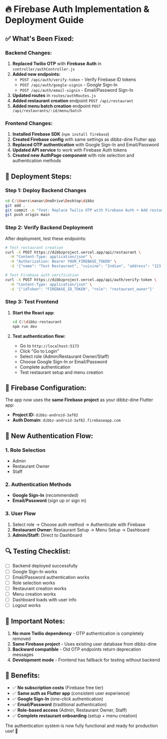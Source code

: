 # 🔥 Firebase Auth Implementation & Deployment Guide

## ✅ **What's Been Fixed:**

### **Backend Changes:**
1. **Replaced Twilio OTP** with **Firebase Auth** in `controller/authController.js`
2. **Added new endpoints:**
   - `POST /api/auth/verify-token` - Verify Firebase ID tokens
   - `POST /api/auth/google-signin` - Google Sign-In
   - `POST /api/auth/email-signin` - Email/Password Sign-In
3. **Updated routes** in `routes/authRoutes.js`
4. **Added restaurant creation** endpoint `POST /api/restaurant`
5. **Added menu batch creation** endpoint `POST /api/restaurants/:id/menu/batch`

### **Frontend Changes:**
1. **Installed Firebase SDK** (`npm install firebase`)
2. **Created Firebase config** with same settings as dibbz-dine Flutter app
3. **Replaced OTP authentication** with Google Sign-In and Email/Password
4. **Updated API service** to work with Firebase Auth tokens
5. **Created new AuthPage component** with role selection and authentication methods

## 🚀 **Deployment Steps:**

### **Step 1: Deploy Backend Changes**
```bash
cd C:\Users\manav\OneDrive\Desktop\dibbz
git add .
git commit -m "feat: Replace Twilio OTP with Firebase Auth + Add restaurant/menu endpoints"
git push origin main
```

### **Step 2: Verify Backend Deployment**
After deployment, test these endpoints:
```bash
# Test restaurant creation
curl -X POST https://dibbzproject.vercel.app/api/restaurant \
  -H "Content-Type: application/json" \
  -H "Authorization: Bearer YOUR_FIREBASE_TOKEN" \
  -d '{"name": "Test Restaurant", "cuisine": "Indian", "address": "123 Test St"}'

# Test Firebase auth verification
curl -X POST https://dibbzproject.vercel.app/api/auth/verify-token \
  -H "Content-Type: application/json" \
  -d '{"idToken": "FIREBASE_ID_TOKEN", "role": "restaurant_owner"}'
```

### **Step 3: Test Frontend**
1. **Start the React app:**
   ```bash
   cd C:\dibbz-restaurant
   npm run dev
   ```

2. **Test authentication flow:**
   - Go to `http://localhost:5173`
   - Click "Go to Login"
   - Select role (Admin/Restaurant Owner/Staff)
   - Choose Google Sign-In or Email/Password
   - Complete authentication
   - Test restaurant setup and menu creation

## 🔧 **Firebase Configuration:**

The app now uses the **same Firebase project** as your dibbz-dine Flutter app:
- **Project ID:** `dibbz-android-3af82`
- **Auth Domain:** `dibbz-android-3af82.firebaseapp.com`

## 🎯 **New Authentication Flow:**

### **1. Role Selection**
- Admin
- Restaurant Owner  
- Staff

### **2. Authentication Methods**
- **Google Sign-In** (recommended)
- **Email/Password** (sign up or sign in)

### **3. User Flow**
1. Select role → Choose auth method → Authenticate with Firebase
2. **Restaurant Owner:** Restaurant Setup → Menu Setup → Dashboard
3. **Admin/Staff:** Direct to Dashboard

## 🔍 **Testing Checklist:**

- [ ] Backend deployed successfully
- [ ] Google Sign-In works
- [ ] Email/Password authentication works
- [ ] Role selection works
- [ ] Restaurant creation works
- [ ] Menu creation works
- [ ] Dashboard loads with user info
- [ ] Logout works

## 🚨 **Important Notes:**

1. **No more Twilio dependency** - OTP authentication is completely removed
2. **Same Firebase project** - Uses existing user database from dibbz-dine
3. **Backward compatible** - Old OTP endpoints return deprecation messages
4. **Development mode** - Frontend has fallback for testing without backend

## 🎉 **Benefits:**

- ✅ **No subscription costs** (Firebase free tier)
- ✅ **Same auth as Flutter app** (consistent user experience)
- ✅ **Google Sign-In** (one-click authentication)
- ✅ **Email/Password** (traditional authentication)
- ✅ **Role-based access** (Admin, Restaurant Owner, Staff)
- ✅ **Complete restaurant onboarding** (setup + menu creation)

The authentication system is now fully functional and ready for production use! 🚀
